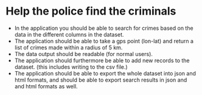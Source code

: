 # Help the police find the criminals
  
* In the application you should be able to search for crimes based on the data in the different columns in the dataset. 
* The application should be able to take a gps point (lon-lat) and return a list of crimes made within a radius of 5 km. 
* The data output should be readable (for normal users). 
* The application should furthermore be able to add new records to the dataset. (this includes writing to the csv file.) 
* The application should be able to export the whole dataset into json and html formats, and should be able to export search results in json and and html formats as well.  